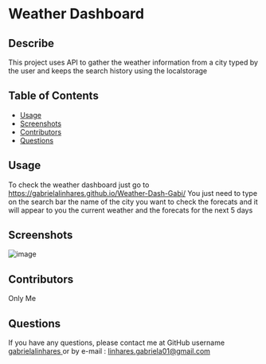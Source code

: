 # Weather Dashboard 

  ## Describe
  This project uses API to gather the weather information from a city typed by the user and keeps the search history using the localstorage

  ## Table of Contents
  * [Usage](#usage)
  * [Screenshots](#screenshots)
  * [Contributors](#contributors)
  * [Questions](#questions)
  
  
  ## Usage
 To check the weather dashboard just go to  https://gabrielalinhares.github.io/Weather-Dash-Gabi/
 You just need to type on the search bar the name of the city you want to check the forecats and it will appear to you the current weather and the forecats for the next 5 days
 
  ## Screenshots 
![image](https://user-images.githubusercontent.com/108497037/203470968-cf16f9a1-0509-4f13-b601-bb0e2a6ecdf0.png)


  
  ## Contributors
  Only Me
 
  
  ## Questions 
  If you have any questions, please contact me at GitHub username <a href="https://github.com/gabrielalinhares"> gabrielalinhares </a> or by e-mail :
  linhares.gabriela01@gmail.com
